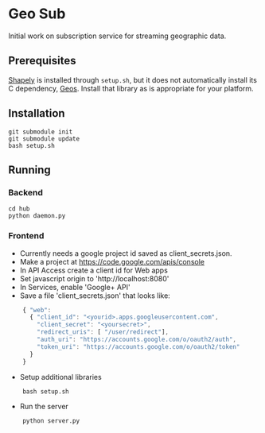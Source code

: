 Geo Sub
=======

Initial work on subscription service for streaming geographic data.

Prerequisites
------

[Shapely](https://pypi.python.org/pypi/Shapely) is installed through ```setup.sh```,
but it does not automatically install its C dependency, [Geos](http://trac.osgeo.org/geos/).  Install that
library as is appropriate for your platform.

Installation
------

    git submodule init
    git submodule update
	bash setup.sh

Running
------

### Backend

    cd hub
    python daemon.py

### Frontend

* Currently needs a google project id saved as client_secrets.json.
* Make a project at https://code.google.com/apis/console
* In API Access create a client id for Web apps
* Set javascript origin to 'http://localhost:8080'
* In Services, enable 'Google+ API'
* Save a file 'client_secrets.json' that looks like:

```javascript
    { "web":
      { "client_id": "<yourid>.apps.googleusercontent.com",
        "client_secret": "<yoursecret>",
        "redirect_uris": [ "/user/redirect"],
        "auth_uri": "https://accounts.google.com/o/oauth2/auth",
        "token_uri": "https://accounts.google.com/o/oauth2/token"
      }
    }
```

* Setup additional libraries

```
    bash setup.sh
```

* Run the server

```
    python server.py
```

